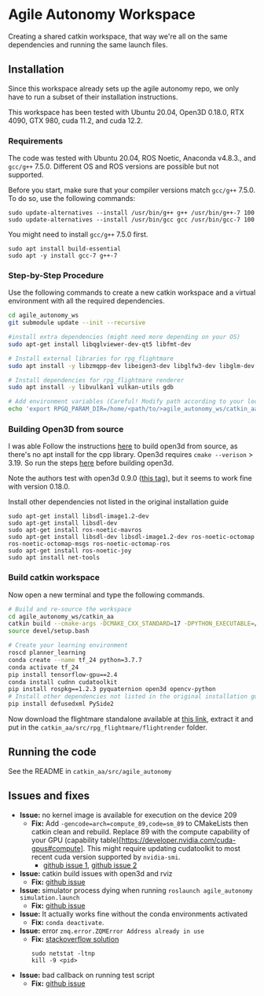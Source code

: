 # Agile Autonomy Workspace

Creating a shared catkin workspace, that way we're all on the same dependencies and running the same launch files.

## Installation

Since this workspace already sets up the agile autonomy repo, we only have to run a subset of their installation instructions.

This workspace has been tested with Ubuntu 20.04, Open3D 0.18.0, RTX 4090, GTX 980, cuda 11.2, and cuda 12.2.

### Requirements

The code was tested with Ubuntu 20.04, ROS Noetic, Anaconda v4.8.3., and `gcc/g++` 7.5.0.
Different OS and ROS versions are possible but not supported.

Before you start, make sure that your compiler versions match `gcc/g++` 7.5.0. To do so, use the following commands:

```
sudo update-alternatives --install /usr/bin/g++ g++ /usr/bin/g++-7 100
sudo update-alternatives --install /usr/bin/gcc gcc /usr/bin/gcc-7 100
```

You might need to install `gcc/g++` 7.5.0 first.

```
sudo apt install build-essential
sudo apt -y install gcc-7 g++-7
```

### Step-by-Step Procedure

Use the following commands to create a new catkin workspace and a virtual environment with all the required dependencies.

```bash
cd agile_autonomy_ws
git submodule update --init --recursive

#install extra dependencies (might need more depending on your OS)
sudo apt-get install libqglviewer-dev-qt5 libfmt-dev

# Install external libraries for rpg_flightmare
sudo apt install -y libzmqpp-dev libeigen3-dev libglfw3-dev libglm-dev

# Install dependencies for rpg_flightmare renderer
sudo apt install -y libvulkan1 vulkan-utils gdb

# Add environment variables (Careful! Modify path according to your local setup)
echo 'export RPGQ_PARAM_DIR=/home/<path/to/>agile_autonomy_ws/catkin_aa/src/rpg_flightmare' >> ~/.bashrc
```

### Building Open3D from source

I was able 
Follow the instructions [here](https://www.open3d.org/docs/release/compilation.html#ubuntu-macos) to build open3d from source, as there's no apt install for the cpp library.
Open3d requires `cmake --verison` > 3.19. So run the steps [here](https://apt.kitware.com/) before building open3d.

Note the authors test with open3d 0.9.0 ([this tag](https://github.com/isl-org/Open3D/releases/tag/v0.9.0)), but it seems to work fine with version 0.18.0.

Install other dependencies not listed in the original installation guide
```
sudo apt-get install libsdl-image1.2-dev
sudo apt-get install libsdl-dev 
sudo apt-get install ros-noetic-mavros
sudo apt-get install libsdl-dev libsdl-image1.2-dev ros-noetic-octomap ros-noetic-octomap-msgs ros-noetic-octomap-ros
sudo apt-get install ros-noetic-joy
sudo apt install net-tools
```

### Build catkin workspace
Now open a new terminal and type the following commands.

```bash
# Build and re-source the workspace
cd agile_autonomy_ws/catkin_aa
catkin build --cmake-args -DCMAKE_CXX_STANDARD=17 -DPYTHON_EXECUTABLE=/usr/bin/python3
source devel/setup.bash

# Create your learning environment
roscd planner_learning
conda create --name tf_24 python=3.7.7
conda activate tf_24
pip install tensorflow-gpu==2.4
conda install cudnn cudatoolkit
pip install rospkg==1.2.3 pyquaternion open3d opencv-python
# Install other dependencies not listed in the original installation guide
pip install defusedxml PySide2 
```

Now download the flightmare standalone available at [this link](https://zenodo.org/record/5517791/files/standalone.tar?download=1), extract it and put in the `catkin_aa/src/rpg_flightmare/flightrender` folder.

## Running the code

See the README in `catkin_aa/src/agile_autonomy`

## Issues and fixes
- **Issue:** no kernel image is available for execution on the device 209
    - **Fix:** Add `-gencode=arch=compute_89,code=sm_89` to CMakeLists then catkin clean and rebuild. Replace 89 with the compute capability of your GPU (capability table)[https://developer.nvidia.com/cuda-gpus#compute]. This might require updating cudatoolkit to most recent cuda version supported by `nvidia-smi`. 
        - [github issue 1](), [github issue 2]()
- **Issue:** catkin build issues with open3d and rviz
    - **Fix:** [github issue](https://github.com/uzh-rpg/agile_autonomy/issues/10#issuecomment-981095386)
- **Issue:** simulator process dying when running `roslaunch agile_autonomy simulation.launch`
    - **Fix:** [github issue](https://github.com/uzh-rpg/agile_autonomy/issues/86)
- **Issue:**
It actually works fine without the conda environments activated
    - **Fix:** `conda deactivate`.
- **Issue:** error `zmq.error.ZQMError Address already in use`
    - **Fix:** [stackoverflow solution](https://stackoverflow.com/questions/19159771/recovering-from-zmq-error-zmqerror-address-already-in-use)
        ```
        sudo netstat -ltnp
        kill -9 <pid>
        ```
- **Issue:** bad callback on running test script
    - **Fix:** [github issue](https://github.com/uzh-rpg/agile_autonomy/issues/88)
